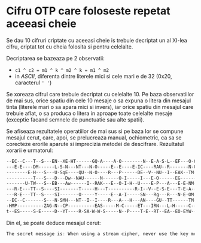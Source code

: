 # Cifru OTP care foloseste repetat aceeasi cheie
Se dau 10 cifruri criptate cu aceeasi cheie is trebuie decriptat un al XI-lea
cifru, criptat tot cu cheia folosita si pentru celelalte.

Decriptarea se bazeaza pe 2 observatii:
- `c1 ^ c2 = m1 ^ k ^ m2 ^ k = m1 ^ m2`
- in _ASCII_, diferenta dintre literele mici si cele mari e de 32 (0x20,
caracterul `' '`)

Se xoreaza cifrul care trebuie decriptat cu celelalte 10. Pe baza observatiilor
de mai sus, orice spatiu din cele 10 mesaje o sa expuna o litera din mesajul
tinta (literele mari o sa apara mici si invers), iar orice spatiu din mesajul
care trebuie aflat, o sa produca o litera in aproape toate celelalte mesaje
(exceptie facand semnele de punctuatie sau alte spatii).

Se afiseaza rezultatele operatiilor de mai sus si pe baza lor se compune
mesajul cerut, care, apoi, se prelucreaza manual, ochiometric, ca sa se
corecteze erorile aparute si imprecizia metodei de descifrare. Rezultatul
xorarii e urmatorul:
```c
--EC--C---T--S---EN--XE-HT------GQ-A----A-O--------N--E-A-S-L--EF---O-O--ET---B--CT
---E-E----DM------L-S-N---NT---N-O-----E--E----E-IC----RAU--R-------N-O-------T-NNE
--------E-H---S---U-SqE----QU--N-O----R---P------DE--V--NU--I--EAK--TM--EF---------
----------T---S---D---Dw--NAU------N------O-I-----I---E-O------EG------R-I----T---E
-------U-TW---S--EB---Aw------I--RAK---E--O-I-H--U----E-P---A---E-E-NM---A---------
---R-E---TT--S----SI-------T-----H---T----------R-I--V--E-S-E---T-E-A--R-R--A-O--C-
---R-E---TT--S----SI-------O-----Y-----E--A-I-----SN---Rg---R---N-E-OM--------EO---
--EC--C-------S---N-SMH---NT--I--I----R---A---H---AN----GU--TT------TM--------U---E
-HMP----------ZAG-N--CP----------EAS-----M-C-----ET---IRN---L-H-----C----ET--------
t--ES-----S-E-----D--YT----R-SA-W-W-S-----N--P----T-E--RT--EA--EO-EYW----N-H-NRO---
```

Din el, se poate deduce mesajul cerut:
```c
The secret message is: When using a stream cipher, never use the key more than once
```
